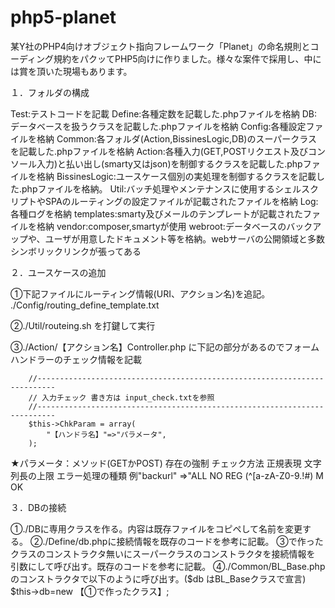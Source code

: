 # php5-planet
某Y社のPHP4向けオブジェクト指向フレームワーク「Planet」の命名規則とコーディング規約をパクッてPHP5向けに作りました。様々な案件で採用し、中には賞を頂いた現場もあります。

１．フォルダの構成

Test:テストコードを記載
Define:各種定数を記載した.phpファイルを格納
DB:データベースを扱うクラスを記載した.phpファイルを格納
Config:各種設定ファイルを格納
Common:各フォルダ(Action,BissinesLogic,DB)のスーパークラスを記載した.phpファイルを格納
Action:各種入力(GET,POSTリクエスト及びコンソール入力)と払い出し(smarty又はjson)を制御するクラスを記載した.phpファイルを格納
BissinesLogic:ユースケース個別の実処理を制御するクラスを記載した.phpファイルを格納。
Util:バッチ処理やメンテナンスに使用するシェルスクリプトやSPAのルーティングの設定ファイルが記載されたファイルを格納
Log:各種ログを格納
templates:smarty及びメールのテンプレートが記載されたファイルを格納
vendor:composer,smartyが使用
webroot:データベースのバックアップや、ユーザが用意したドキュメント等を格納。webサーバの公開領域と多数シンボリックリンクが張ってある

２．ユースケースの追加

①下記ファイルにルーティング情報(URI、アクション名)を追記。
./Config/routing_define_template.txt

②./Util/routeing.sh を打鍵して実行

③./Action/【アクション名】Controller.php に下記の部分があるのでフォームハンドラーのチェック情報を記載

        //--------------------------------------------------------------------------
        // 入力チェック 書き方は input_check.txtを参照
        //--------------------------------------------------------------------------
        $this->ChkParam = array(
            "【ハンドラ名】"=>"パラメータ",
        );
★パラメータ：メソッド(GETかPOST) 存在の強制 チェック方法 正規表現 文字列長の上限 エラー処理の種類
例"backurl" =>"ALL NO REG (^[a-zA-Z0-9.!#$%&@*+/=:?_{|}-]+$) M OK

３．DBの接続

①./DBに専用クラスを作る。内容は既存ファイルをコピペして名前を変更する。
②./Define/db.phpに接続情報を既存のコードを参考に記載。
③で作ったクラスのコンストラクタ無いにスーパークラスのコンストラクタを接続情報を
引数にして呼び出す。既存のコードを参考に記載。
④./Common/BL_Base.phpのコンストラクタで以下のように呼び出す。($db はBL_Baseクラスで宣言)
$this->db=new 【①で作ったクラス】;

